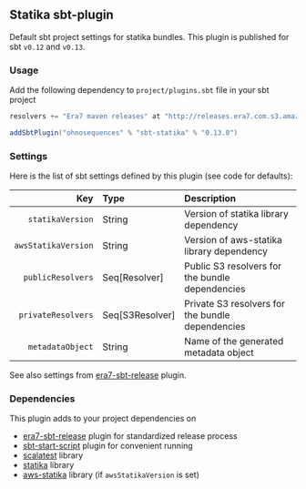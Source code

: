 ## Statika sbt-plugin

Default sbt project settings for statika bundles. This plugin is published for sbt `v0.12` and `v0.13`.

### Usage

Add the following dependency to `project/plugins.sbt` file in your sbt project

```scala
resolvers += "Era7 maven releases" at "http://releases.era7.com.s3.amazonaws.com"

addSbtPlugin("ohnosequences" % "sbt-statika" % "0.13.0")
```

### Settings

Here is the list of sbt settings defined by this plugin (see code for defaults):

 Key                 |     Type        | Description                                      
--------------------:|:----------------|:-------------------------------------------------
 `statikaVersion`    | String          | Version of statika library dependency            
 `awsStatikaVersion` | String          | Version of aws-statika library dependency        
 `publicResolvers`   | Seq[Resolver]   | Public S3 resolvers for the bundle dependencies  
 `privateResolvers`  | Seq[S3Resolver] | Private S3 resolvers for the bundle dependencies 
 `metadataObject`    | String          | Name of the generated metadata object            

See also settings from [era7-sbt-release](https://github.com/ohnosequences/era7-sbt-release/) plugin.


### Dependencies

This plugin adds to your project dependencies on

* [era7-sbt-release](https://github.com/ohnosequences/era7-sbt-release) plugin for standardized release process
* [sbt-start-script](https://github.com/sbt/sbt-start-script) plugin for convenient running
* [scalatest](https://github.com/scalatest/scalatest) library
* [statika](https://github.com/ohnosequences/statika) library
* [aws-statika](https://github.com/ohnosequences/aws-statika) library (if `awsStatikaVersion` is set)
